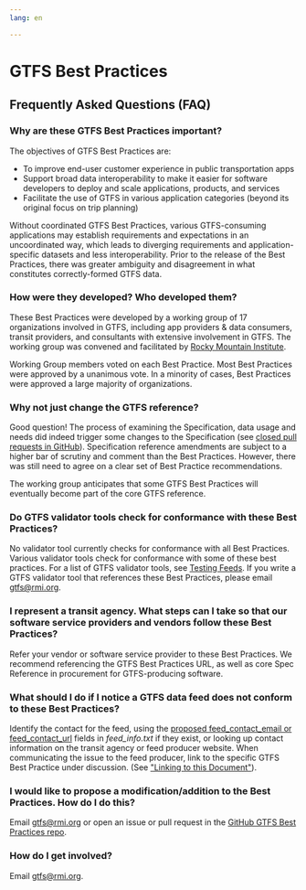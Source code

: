 ```yaml
---
lang: en

---
```


# GTFS Best Practices

## Frequently Asked Questions (FAQ)

### Why are these GTFS Best Practices important?

The objectives of GTFS Best Practices are:

* To improve end-user customer experience in public transportation apps
* Support broad data interoperability to make it easier for software developers to deploy and scale applications, products, and services
* Facilitate the use of GTFS in various application categories (beyond its original focus on trip planning)

Without coordinated GTFS Best Practices, various GTFS-consuming applications may establish requirements and expectations in an uncoordinated way, which leads to diverging requirements and application-specific datasets and less interoperability. Prior to the release of the Best Practices, there was greater ambiguity and disagreement in what constitutes correctly-formed GTFS data.

### How were they developed? Who developed them?

These Best Practices were developed by a working group of 17 organizations involved in GTFS, including app providers & data consumers, transit providers, and consultants with extensive involvement in GTFS. The working group was convened and facilitated by [Rocky Mountain Institute](http://www.rmi.org/mobility).

Working Group members voted on each Best Practice. Most Best Practices were approved by a unanimous vote. In a minority of cases, Best Practices were approved a large majority of organizations.

### Why not just change the GTFS reference?

Good question! The process of examining the Specification, data usage and needs did indeed trigger some changes to the Specification (see [closed pull requests in GitHub](https://github.com/google/transit/pulls?q=is%3Apr+is%3Aclosed)). Specification reference amendments are subject to a higher bar of scrutiny and comment than the Best Practices. However, there was still need to agree on a clear set of Best Practice recommendations.

The working group anticipates that some GTFS Best Practices will eventually become part of the core GTFS reference.

### Do GTFS validator tools check for conformance with these Best Practices?

No validator tool currently checks for conformance with all Best Practices. Various validator tools check for conformance with some of these best practices. For a list of GTFS validator tools, see [Testing Feeds](http://gtfs.org/testing/). If you write a GTFS validator tool that references these Best Practices, please email [gtfs@rmi.org](mailto:gtfs@rmi.org).

### I represent a transit agency. What steps can I take so that our software service providers and vendors follow these Best Practices?

Refer your vendor or software service provider to these Best Practices. We recommend referencing the GTFS Best Practices URL, as well as core Spec Reference in procurement for GTFS-producing software.

### What should I do if I notice a GTFS data feed does not conform to these Best Practices?

Identify the contact for the feed, using the [proposed feed\_contact\_email or feed\_contact\_url](https://github.com/google/transit/pull/31/files) fields in *feed_info.txt* if they exist, or looking up contact information on the transit agency or feed producer website. When communicating the issue to the feed producer, link to the specific GTFS Best Practice under discussion. (See ["Linking to this Document"](http://gtfs.org/best-practices/#linking-to-this-document)).

### I would like to propose a modification/addition to the Best Practices. How do I do this?

Email [gtfs@rmi.org](mailto:gtfs@rmi.org) or open an issue or pull request in the [GitHub GTFS Best Practices repo](https://github.com/rocky-mountain-institute/gtfs-best-practices).

### How do I get involved?

Email [gtfs@rmi.org](mailto:gtfs@rmi.org).
